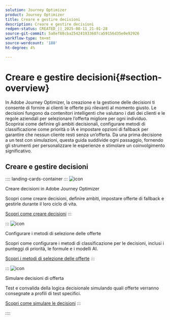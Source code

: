 ```yaml
---
solution: Journey Optimizer
product: Journey Optimizer
title: Creare e gestire decisioni
description: Creare e gestire decisioni
redpen-status: CREATED_||_2025-08-11_21-01-28
source-git-commit: 5a8ef88cba254241933607ca59156d35e0e92926
workflow-type: tm+mt
source-wordcount: '188'
ht-degree: 4%

---
```



# Creare e gestire decisioni{#section-overview}

In Adobe Journey Optimizer, la creazione e la gestione delle decisioni ti consente di fornire ai clienti le offerte più rilevanti al momento giusto. Le decisioni fungono da contenitori intelligenti che valutano i dati dei clienti e le regole aziendali per selezionare l’offerta migliore per ogni individuo. Scoprirai come definire gli ambiti decisionali, configurare metodi di classificazione come priorità o IA e impostare opzioni di fallback per garantire che nessun cliente resti senza un’offerta. Da una prima decisione a un test con simulazioni, questa guida suddivide ogni passaggio, fornendo gli strumenti per personalizzare le esperienze e stimolare un coinvolgimento significativo.

## Creare e gestire decisioni

:::: landing-cards-container
:::
![icon](https://cdn.experienceleague.adobe.com/icons/circle-play.svg?lang=it)

Creare decisioni in Adobe Journey Optimizer

Scopri come creare decisioni, definire ambiti, impostare offerte di fallback e gestirle durante il loro ciclo di vita.

[Scopri come creare decisioni](../using/offers/offer-activities/create-offer-activities.md)
:::

:::
![icon](https://cdn.experienceleague.adobe.com/icons/gear.svg?lang=it)

Configurare i metodi di selezione delle offerte

Scopri come configurare i metodi di classificazione per le decisioni, inclusi i punteggi di priorità, le formule e i modelli AI.

[Scopri i metodi di selezione delle offerte](../using/offers/offer-activities/configure-offer-selection.md)
:::

:::
![icon](https://cdn.experienceleague.adobe.com/icons/code-branch.svg?lang=it)

Simulare decisioni di offerta

Test e convalida della logica decisionale simulando quali offerte verranno consegnate a profili di test specifici.

[Scopri come simulare le decisioni](../using/offers/offer-activities/simulation.md)
:::

::::
